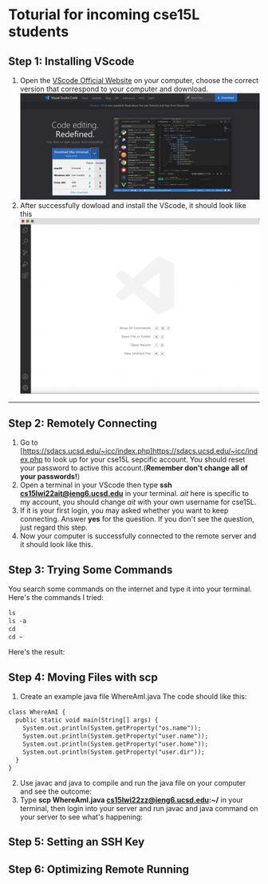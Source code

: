 # Toturial for incoming cse15L students
## Step 1: Installing VScode
1. Open the [VScode Official Website](https://code.visualstudio.com/) on your computer, choose the correct version that correspond to your computer and download.
![Image](vscode1.png)
2. After successfully dowload and install the VScode, it should look like this
![Image](vscode2.png)
---
## Step 2: Remotely Connecting
1. Go to [https://sdacs.ucsd.edu/~icc/index.php]https://sdacs.ucsd.edu/~icc/index.php to look up for your cse15L sepcific account. You should reset your password to active this account.(**Remember don't change all of your passwords!**)
2. Open a terminal in your VScode then type **ssh cs15lwi22ait@ieng6.ucsd.edu** in your terminal. *ait* here is specific to my account, you should change *ait* with your own username for cse15L.
3. If it is your first login, you may asked whether you want to keep connecting. Answer **yes** for the question. If you don't see the question, just regard this step.
4. Now your computer is successfully connected to the remote server and it should look like this.
## Step 3: Trying Some Commands
You search some commands on the internet and type it into your terminal.
Here's the commands I tried:
```
ls
ls -a
cd
cd ~
```
Here's the result:
## Step 4: Moving Files with scp
1. Create an example java file WhereAmI.java
The code should like this:
```
class WhereAmI {
  public static void main(String[] args) {
    System.out.println(System.getProperty("os.name"));
    System.out.println(System.getProperty("user.name"));
    System.out.println(System.getProperty("user.home"));
    System.out.println(System.getProperty("user.dir"));
  }
}
```
2. Use javac and java to compile and run the java file on your computer and see the outcome:
3. Type **scp WhereAmI.java cs15lwi22zz@ieng6.ucsd.edu:~/** in your terminal, then login into your server and run javac and java command on your server to see what's happening:

## Step 5: Setting an SSH Key

## Step 6: Optimizing Remote Running
